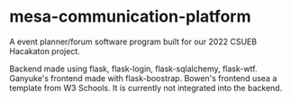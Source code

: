 # mesa-communication-platform
A event planner/forum software program built for our 2022 CSUEB Hacakaton project.

Backend made using flask, flask-login, flask-sqlalchemy, flask-wtf.
Ganyuke's frontend made with flask-boostrap.
Bowen's frontend usea a template from W3 Schools. It is currently not integrated into the backend.
